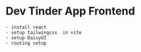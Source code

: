 # Dev Tinder App Frontend

    - install react
    - setup tailwingcss  in vite
    - setup DaisyUI
    - routing setup